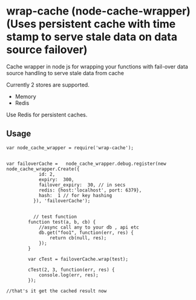 # wrap-cache (node-cache-wrapper) (Uses persistent cache with time stamp to serve stale data on data source failover)
Cache wrapper in node js for wrapping your functions with fail-over data source handling to serve stale data from cache

Currently 2 stores are supported.

 - Memory
 - Redis

Use Redis for persistent caches.

Usage
------

```
var node_cache_wrapper = require('wrap-cache');


var failoverCache =   node_cache_wrapper.debug.register(new node_cache_wrapper.Create({
            id: 2,
            expiry:  300,
            failover_expiry:  30, // in secs
            redis: {host:'localhost', port: 6379},
            hash:  1 // for key hashing
          }), 'failoverCache');
          
          
          // test function
        function test(a, b, cb) {
            //async call any to your db , api etc
            db.get("foo1", function(err, res) {
                return cb(null, res);
            });
        }

        var cTest = failoverCache.wrap(test);

        cTest(2, 3, function(err, res) {
            console.log(err, res);
        });

//that's it get the cached result now
        
